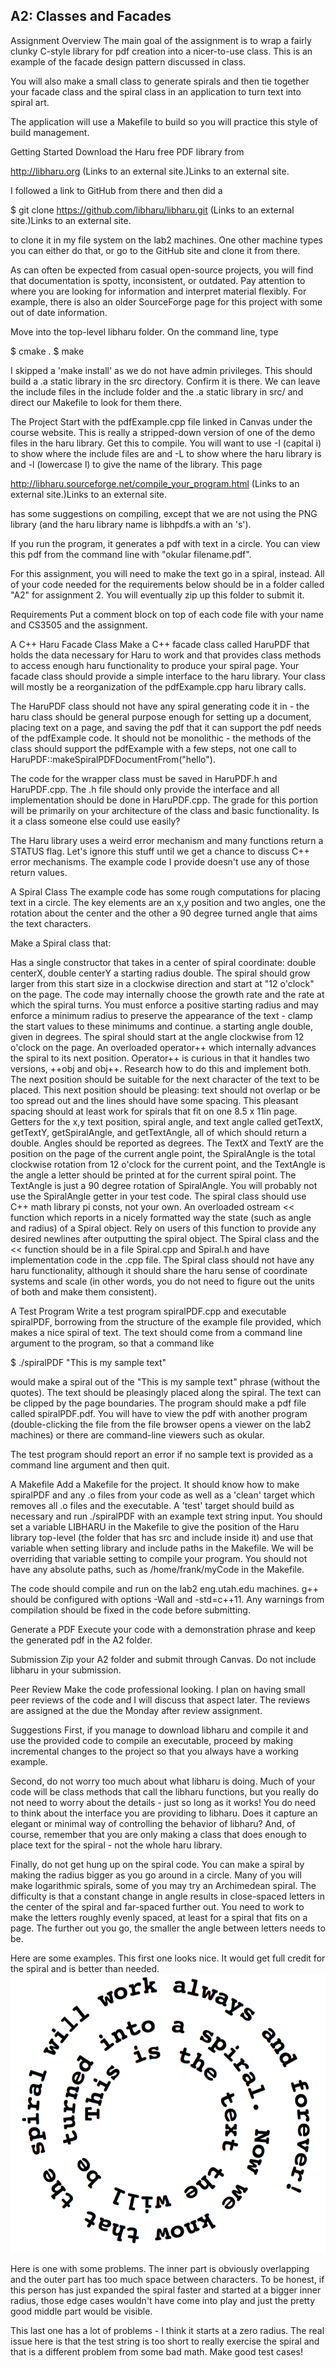 ## A2: Classes and Facades

Assignment Overview
The main goal of the assignment is to wrap a fairly clunky C-style library for pdf creation into a nicer-to-use class. This is an example of the facade design pattern discussed in class.

You will also make a small class to generate spirals and then tie together your facade class and the spiral class in an application to turn text into spiral art.

The application will use a Makefile to build so you will practice this style of build management.

Getting Started
Download the Haru free PDF library from

http://libharu.org (Links to an external site.)Links to an external site.

I followed a link to GitHub from there and then did a 

$ git clone https://github.com/libharu/libharu.git (Links to an external site.)Links to an external site.

to clone it in my file system on the lab2 machines. One other machine types you can either do that, or go to the GitHub site and clone it from there.

As can often be expected from casual open-source projects, you will find that documentation is spotty, inconsistent, or outdated. Pay attention to where you are looking for information and interpret material flexibly. For example, there is also an older SourceForge page for this project with some out of date information.

Move into the top-level libharu folder. On the command line, type

$ cmake .
$ make

I skipped a 'make install' as we do not have admin privileges. This should build a .a static library in the src directory. Confirm it is there. We can leave the include files in the include folder and the .a static library in src/ and direct our Makefile to look for them there.

The Project
Start with the pdfExample.cpp file linked in Canvas under the course website. This is really a stripped-down version of one of the demo files in the haru library. Get this to compile. You will want to use -I (capital i) to show where the include files are and -L to show where the haru library is and -l (lowercase l) to give the name of the library. This page

http://libharu.sourceforge.net/compile_your_program.html (Links to an external site.)Links to an external site.

has some suggestions on compiling, except that we are not using the PNG library (and the haru library name is libhpdfs.a with an 's').

If you run the program, it generates a pdf with text in a circle. You can view this pdf from the command line with "okular filename.pdf".

For this assignment, you will need to make the text go in a spiral, instead. All of your code needed for the requirements below should be in a folder called "A2" for assignment 2. You will eventually zip up this folder to submit it.

Requirements
Put a comment block on top of each code file with your name and CS3505 and the assignment.

A C++ Haru Facade Class
Make a C++ facade class called HaruPDF that holds the data necessary for Haru to work and that provides class methods to access enough haru functionality to produce your spiral page. Your facade class should provide a simple interface to the haru library. Your class will mostly be a reorganization of the pdfExample.cpp haru library calls.

The HaruPDF class should not have any spiral generating code it in - the haru class should be general purpose enough for setting up a document, placing text on a page, and saving the pdf that it can support the pdf needs of the pdfExample code. It should not be monolithic - the methods of the class should support the pdfExample with a few steps, not one call to HaruPDF::makeSpiralPDFDocumentFrom("hello").

The code for the wrapper class must be saved in HaruPDF.h and HaruPDF.cpp. The .h file should only provide the interface and all implementation should be done in HaruPDF.cpp. The grade for this portion will be primarily on your architecture of the class and basic functionality. Is it a class someone else could use easily?

The Haru library uses a weird error mechanism and many functions return a STATUS flag. Let's ignore this stuff until we get a chance to discuss C++ error mechanisms. The example code I provide doesn't use any of those return values.

A Spiral Class
The example code has some rough computations for placing text in a circle. The key elements are an x,y position and two angles, one the rotation about the center and the other a 90 degree turned angle that aims the text characters.

Make a Spiral class that:

Has a single constructor that takes in a
center of spiral coordinate: double centerX, double centerY
a starting radius double. The spiral should grow larger from this start size in a clockwise direction and start at "12 o'clock" on the page. The code may internally choose the growth rate and the rate at which the spiral turns. You must enforce a positive starting radius and may enforce a minimum radius to preserve the appearance of the text - clamp the start values to these minimums and continue.
a starting angle double, given in degrees. The spiral should start at the angle clockwise from 12 o'clock on the page.
An overloaded operator++ which internally advances the spiral to its next position. Operator++ is curious in that it handles two versions, ++obj and obj++. Research how to do this and implement both. The next position should be suitable for the next character of the text to be placed. This next position should be pleasing: text should not overlap or be too spread out and the lines should have some spacing. This pleasant spacing should at least work for spirals that fit on one 8.5 x 11in page.
Getters for the x,y text position, spiral angle, and text angle called getTextX, getTextY, getSpiralAngle, and getTextAngle, all of which should return a double. Angles should be reported as degrees. The TextX and TextY are the position on the page of the current angle point, the SpiralAngle is the total clockwise rotation from 12 o'clock for the current point, and the TextAngle is the angle a letter should be printed at for the current spiral point. The TextAngle is just a 90 degree rotation of SpiralAngle. You will probably not use the SpiralAngle getter in your test code. 
The spiral class should use C++ math library pi consts, not your own.
An overloaded ostream << function which reports in a nicely formatted way the state (such as angle and radius) of a Spiral object. Rely on users of this function to provide any desired newlines after outputting the spiral object.
The Spiral class and the << function should be in a file Spiral.cpp and Spiral.h and have implementation code in the .cpp file. The Spiral class should not have any haru functionality, although it should share the haru sense of coordinate systems and scale (in other words, you do not need to figure out the units of both and make them consistent).

A Test Program
Write a test program spiralPDF.cpp and executable spiralPDF, borrowing from the structure of the example file provided, which makes a nice spiral of text. The text should come from a command line argument to the program, so that a command like

$ ./spiralPDF "This is my sample text"

would make a spiral out of the "This is my sample text" phrase (without the quotes). The text should be pleasingly placed along the spiral. The text can be clipped by the page boundaries. The program should make a pdf file called spiralPDF.pdf. You will have to view the pdf with another program (double-clicking the file from the file browser opens a viewer on the lab2 machines) or there are command-line viewers such as okular.

The test program should report an error if no sample text is provided as a command line argument and then quit. 

A Makefile
Add a Makefile for the project. It should know how to make spiralPDF and any .o files from your code as well as a 'clean' target which removes all .o files and the executable. A 'test' target should build as necessary and run ./spiralPDF with an example text string input. You should set a variable LIBHARU in the Makefile to give the position of the Haru library top-level (the folder that has src and include inside it) and use that variable when setting library and include paths in the Makefile. We will be overriding that variable setting to compile your program. You should not have any absolute paths, such as /home/frank/myCode in the Makefile.

The code should compile and run on the lab2 eng.utah.edu machines. g++ should be configured with options -Wall and -std=c++11. Any warnings from compilation should be fixed in the code before submitting.

Generate a PDF
Execute your code with a demonstration phrase and keep the generated pdf in the A2 folder.

Submission
Zip your A2 folder and submit through Canvas. Do not include libharu in your submission.

Peer Review
Make the code professional looking. I plan on having small peer reviews of the code and I will discuss that aspect later. The reviews are assigned at the due the Monday after review assignment.

Suggestions
First, if you manage to download libharu and compile it and use the provided code to compile an executable, proceed by making incremental changes to the project so that you always have a working example.

Second, do not worry too much about what libharu is doing. Much of your code will be class methods that call the libharu functions, but you really do not need to worry about the details - just so long as it works! You do need to think about the interface you are providing to libharu. Does it capture an elegant or minimal way of controlling the behavior of libharu? And, of course, remember that you are only making a class that does enough to place text for the spiral - not the whole haru library.

Finally, do not get hung up on the spiral code. You can make a spiral by making the radius bigger as you go around in a circle. Many of you will make logarithmic spirals, some of you may try an Archimedean spiral. The difficulty is that a constant change in angle results in close-spaced letters in the center of the spiral and far-spaced further out. You need to work to make the letters roughly evenly spaced, at least for a spiral that fits on a page. The further out you go, the smaller the angle between letters needs to be.

Here are some examples. This first one looks nice. It would get full credit for the spiral and is better than needed.
 ![alt text](https://raw.githubusercontent.com/wlsystems/ds3500/A1/spiral.png)


Here is one with some problems. The inner part is obviously overlapping and the outer part has too much space between characters. To be honest, if this person has just expanded the spiral faster and started at a bigger inner radius, those edge cases wouldn't have come into play and just the pretty good middle part would be visible.



This last one has a lot of problems - I think it starts at a zero radius. The real issue here is that the test string is too short to really exercise the spiral and that is a different problem from some bad math. Make good test cases!

